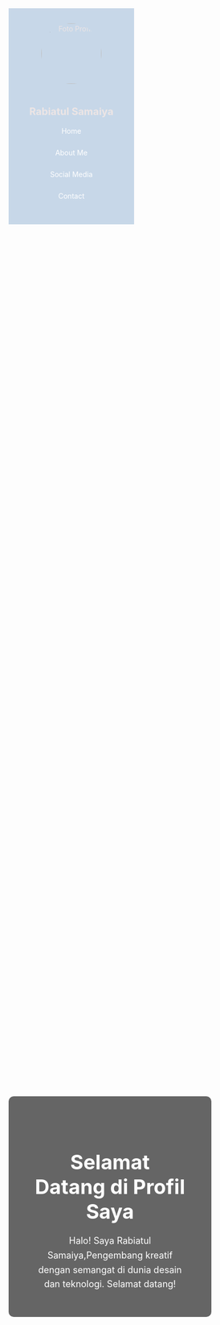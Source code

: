<!DOCTYPE html>
<html lang="id">
<head>
  <meta charset="UTF-8">
  <title>Profil Interaktif</title>
  <style>
    * { margin: 0; padding: 0; box-sizing: border-box; }

    body {
      font-family: Arial, sans-serif;
      display: flex;
      min-height: 100vh;
      background-color:#2b37a6;;
    }

    .sidebar {
      width: 250px;
      background-color: lch(58.15% 31.65 261.05 / 0.352);
      color: rgb(236, 229, 229);
      padding: 30px 20px;
      text-align: center;
    }

    .sidebar img {
      width: 120px;
      height: 120px;
      border-radius: 50%;
      object-fit: cover;
      margin-bottom: 15px;
      border: 3px solid #lch;
    }

    .sidebar h1 {
      font-size: 20px;
      margin-bottom: 10px;
    }

    .sidebar a {
      display: block;
      color: white;
      text-decoration: none;
      margin: 10px 0;
      font-size: 14px;
      cursor: pointer;
      padding: 8px;
      border-radius: 5px;
      transition: background 0.3s;
    }

    .sidebar a:hover {
      background-color: #2ecc71;
    }

.content {
  flex: 1;
  padding: 20px;
  overflow-x: auto;
  display: flex;
  flex-direction: row;
  gap: 20px;
}

.section {
  min-width: 100%;
  flex-shrink: 0;
}

.section.active {
  display: block;
}
    

    .card {
      background-color: rgb(109, 168, 247);
      padding: 25px;
      border-radius: 8px;
      box-shadow: 0 4px 8px rgba(0,0,0,0.1);
      margin-bottom: 20px;
    }

    .card h2 {
      margin-bottom: 10px;
      color: #2c3e50;
    }

    .biodata-item {
      margin-bottom: 10px;
    }

    .skill-tag {
      display: inline-block;
      background: #2ecc71;
      color: white;
      padding: 5px 10px;
      border-radius: 20px;
      margin: 5px 5px 0 0;
      font-size: 13px;
    }

    .section {
      display: none;
    }

    .section.active {
      display: block;
    }

    /* === HOME SECTION STYLE === */
    #home {
      position: relative;
      height: 100%;
      min-height: 80vh;
      padding: 0;
    }

    .home-background {
      background-image: url('https://images.unsplash.com/photo-1498050108023-c5249f4df085');
      background-size: cover;
      background-position: center;
      height: 100%;
      border-radius: 10px;
      position: relative;
      display: flex;
      align-items: center;
      justify-content: center;
      text-align: center;
      color: white;
    }

    .home-overlay {
      background-color: rgba(0, 0, 0, 0.6);
      padding: 50px;
      border-radius: 10px;
    }

    .home-overlay h1 {
      font-size: 40px;
      margin-bottom: 20px;
    }

    .home-overlay p {
      font-size: 18px;
      line-height: 1.6;
      max-width: 600px;
      margin: 0 auto;
    }
    
  </style>
  
</head>
<body>

  <div class="sidebar">
    <img src="WhatsApp Image 2025-06-04 at 11.28.30_8a7ffed4.jpg" alt="Foto Profil">
    <h1>Rabiatul Samaiya</h1>
    <a onclick="showSection('home')">Home</a>
    <a onclick="showSection('about')">About Me</a>
    <a onclick="showSection('social')">Social Media</a>
    <a onclick="showSection('contact')">Contact</a>
  </div>

  <div class="content">
    <!-- HOME SECTION -->
    <div id="home" class="section active">
      <div class="home-background">
        <div class="home-overlay">
          <h1>Selamat Datang di Profil Saya</h1>
          <p>Halo! Saya Rabiatul Samaiya,Pengembang kreatif dengan semangat di dunia desain dan teknologi. Selamat datang!</p>
        </div>
      </div>
    </div>

    <!-- ABOUT SECTION -->
    <div id="about" class="section">
      <div class="card">
        <h2>Tempat, Tanggal Lahir</h2>
        <div class="biodata-item">Lubuk Pakam,1 April 2005</div>
      </div>
      <div class="card">
    <h2>Skill</h2>
    <div id="skill-container">
      <button class="skill-tag" onclick="showSkillImage('js')">Blender</button>
       <a href="https://drive.google.com/file/d/1qJOrpRUwnQnVKpp1S7q6xpvNqi-ygke7/view?usp=drive_link">Blender></a>
      <button class="skill-tag" onclick="showSkillImage('uiux')">lightroom</button>
       <a href="https://drive.google.com/file/d/1Ce_Ksy926ySYVpqzD3g7lF8Ok6bzBTAR/view?usp=drive_linkd">lightroom></a>
      <button class="skill-tag" onclick="showSkillImage('canva')">Canva</button>
       <a href="https://drive.google.com/file/d/1UcENKv-dIUC_WU5_RdHTOmRPEA97hweF/view?usp=drive_linkd hover:bg-purple-700 text-sm">Canva</a>

    </div>
    <div id="skill-image" style="margin-top: 20px; text-align:center;"></div>
  </div>

      <div class="card">
        <h2>Hobi</h2>
        <ul>
          <li>Menonton film/Drakor</li>
          <li>Membaca Novel,Webtoon,Manga,dan Manhwa</li>
        </ul>
      </div>
      <div class="card">
        <h2>Tentang Saya</h2>
        <p>Saya adalah seorang mahasiswa yang sedang belajar menjadi seorang devolever yang ingin membuat website modern dan menarik.</p>
      </div>
    </div>

    <!-- SOCIAL MEDIA -->
    <div id="social" class="section">
      <div class="card">
        <h2>Media Sosial</h2>
        <div class="biodata-item">Instagram: https://www.instagram.com/sasao__o?igsh=MXI3eWNzYmtvamhpaQ==</div>
        <div class="biodata-item">Facebook: https://www.facebook.com/rabiatul.samaiya</div>
        <div class="biodata-item">GitHub: https://github.com/rabiatulsasa</div>
      </div>
    </div>

    <!-- CONTACT SECTION -->
    <div id="contact" class="section">
      <div class="card">
        <h2>Kontak</h2>
        <div class="biodata-item">email:wawaoppo54@gmail.com</div>
        <div class="biodata-item">No HP: 0812-3456-7890</div>
      </div>
    </div>
  </div>

  <script>
    function showSection(id) {
      const sections = document.querySelectorAll('.section');
      sections.forEach(sec => sec.classList.remove('active'));
      document.getElementById(id).classList.add('active');
    }
  </script>

</body>
</html>
